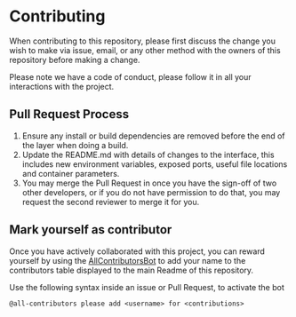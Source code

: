 # Contributing

When contributing to this repository, please first discuss the change you wish to make via issue,
email, or any other method with the owners of this repository before making a change.

Please note we have a code of conduct, please follow it in all your interactions with the project.

## Pull Request Process

1. Ensure any install or build dependencies are removed before the end of the layer when doing a
   build.
2. Update the README.md with details of changes to the interface, this includes new environment
   variables, exposed ports, useful file locations and container parameters.
3. You may merge the Pull Request in once you have the sign-off of two other developers, or if you
   do not have permission to do that, you may request the second reviewer to merge it for you.

## Mark yourself as contributor

Once you have actively collaborated with this project, you can reward yourself by using the
[AllContributorsBot](https://allcontributors.org/docs/en/bot/usage) to add your name to the
contributors table displayed to the main Readme of this repository.

Use the following syntax inside an issue or Pull Request, to activate the bot

```text
@all-contributors please add <username> for <contributions>
```
